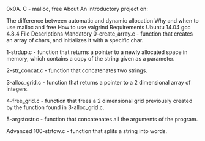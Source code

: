 0x0A. C - malloc, free
About
An introductory project on:

The difference between automatic and dynamic allocation
Why and when to use malloc and free
How to use valgrind
Requirements
Ubuntu 14.04
gcc 4.8.4
File Descriptions
Mandatory
0-create_array.c - function that creates an array of chars, and initializes it with a specific char.

1-strdup.c - function that returns a pointer to a newly allocated space in memory, which contains a copy of the string given as a parameter.

2-str_concat.c - function that concatenates two strings.

3-alloc_grid.c - function that returns a pointer to a 2 dimensional array of integers.

4-free_grid.c - function that frees a 2 dimensional grid previously created by the function found in 3-alloc_grid.c.

5-argstostr.c - function that concatenates all the arguments of the program.

Advanced
100-strtow.c - function that splits a string into words.
